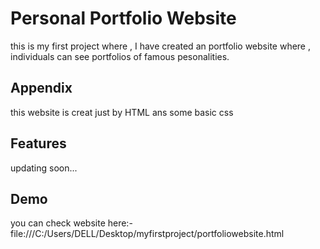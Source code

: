 
# Personal Portfolio Website

this is my first project where , I have created an portfolio website where , individuals can see portfolios of famous pesonalities.


## Appendix

this website is creat just by HTML ans some basic css


## Features

updating soon...


## Demo

you can check website here:-
file:///C:/Users/DELL/Desktop/myfirstproject/portfoliowebsite.html

